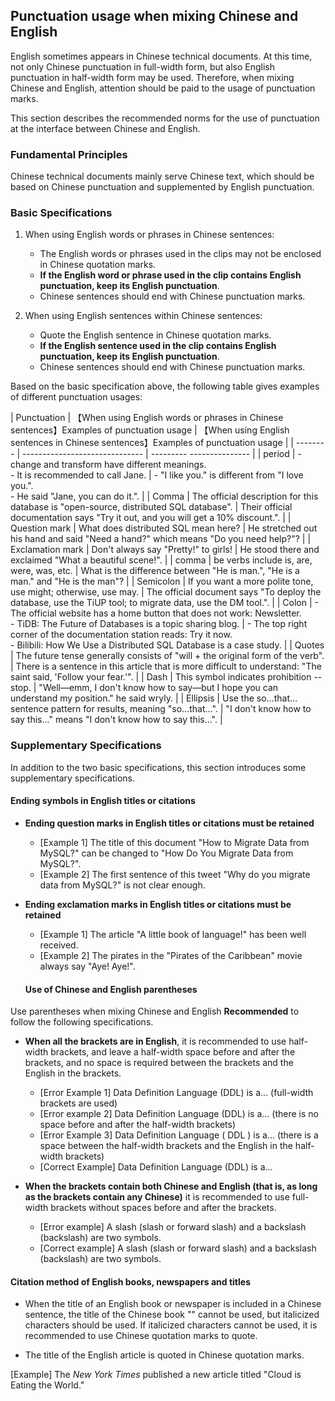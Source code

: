 ## Punctuation usage when mixing Chinese and English

English sometimes appears in Chinese technical documents. At this time, not only Chinese punctuation in full-width form, but also English punctuation in half-width form may be used. Therefore, when mixing Chinese and English, attention should be paid to the usage of punctuation marks.

This section describes the recommended norms for the use of punctuation at the interface between Chinese and English.

### Fundamental Principles

Chinese technical documents mainly serve Chinese text, which should be based on Chinese punctuation and supplemented by English punctuation.

### Basic Specifications

1. When using English words or phrases in Chinese sentences:

    - The English words or phrases used in the clips may not be enclosed in Chinese quotation marks.
    - **If the English word or phrase used in the clip contains English punctuation, keep its English punctuation**.
    - Chinese sentences should end with Chinese punctuation marks.

2. When using English sentences within Chinese sentences:

    - Quote the English sentence in Chinese quotation marks.
    - **If the English sentence used in the clip contains English punctuation, keep its English punctuation**.
    - Chinese sentences should end with Chinese punctuation marks.

Based on the basic specification above, the following table gives examples of different punctuation usages:

| Punctuation | 【When using English words or phrases in Chinese sentences】Examples of punctuation usage | 【When using English sentences in Chinese sentences】Examples of punctuation usage |
| -------- | ------------------------------ | --------- --------------- |
| period | - change and transform have different meanings. <br />- It is recommended to call Jane. | - "I like you." is different from "I love you.". <br />- He said "Jane, you can do it.". |
| Comma | The official description for this database is "open-source, distributed SQL database". | Their official documentation says "Try it out, and you will get a 10% discount.". |
| Question mark | What does distributed SQL mean here? | He stretched out his hand and said "Need a hand?" which means "Do you need help?"? |
| Exclamation mark | Don't always say "Pretty!" to girls! | He stood there and exclaimed "What a beautiful scene!". |
| comma | be verbs include is, are, were, was, etc. | What is the difference between "He is man.", "He is a man." and "He is the man"? |
| Semicolon | If you want a more polite tone, use might; otherwise, use may. | The official document says "To deploy the database, use the TiUP tool; to migrate data, use the DM tool.". |
| Colon | - The official website has a home button that does not work: Newsletter. <br />- TiDB: The Future of Databases is a topic sharing blog. | - The top right corner of the documentation station reads: Try it now. <br />- Bilibili: How We Use a Distributed SQL Database is a case study. |
| Quotes | The future tense generally consists of "will + the original form of the verb". | There is a sentence in this article that is more difficult to understand: "The saint said, 'Follow your fear.'". |
| Dash | This symbol indicates prohibition -- stop. | "Well—emm, I don't know how to say—but I hope you can understand my position." he said wryly. |
| Ellipsis | Use the so...that... sentence pattern for results, meaning "so...that...". | "I don't know how to say this..." means "I don't know how to say this...". |

### Supplementary Specifications

In addition to the two basic specifications, this section introduces some supplementary specifications.

#### Ending symbols in English titles or citations

- **Ending question marks in English titles or citations must be retained**

    - [Example 1] The title of this document "How to Migrate Data from MySQL?" can be changed to "How Do You Migrate Data from MySQL?".
    - [Example 2] The first sentence of this tweet "Why do you migrate data from MySQL?" is not clear enough.

- **Ending exclamation marks in English titles or citations must be retained**

    - [Example 1] The article "A little book of language!" has been well received.
    - [Example 2] The pirates in the "Pirates of the Caribbean" movie always say "Aye! Aye!".
    #### Use of Chinese and English parentheses

Use parentheses when mixing Chinese and English **Recommended** to follow the following specifications.

- **When all the brackets are in English**, it is recommended to use half-width brackets, and leave a half-width space before and after the brackets, and no space is required between the brackets and the English in the brackets.

    - [Error Example 1] Data Definition Language (DDL) is a... (full-width brackets are used)
    - [Error example 2] Data Definition Language (DDL) is a... (there is no space before and after the half-width brackets)
    - [Error Example 3] Data Definition Language ( DDL ) is a... (there is a space between the half-width brackets and the English in the half-width brackets)
    - [Correct Example] Data Definition Language (DDL) is a...

- **When the brackets contain both Chinese and English (that is, as long as the brackets contain any Chinese)** it is recommended to use full-width brackets without spaces before and after the brackets.

    - [Error example] A slash (slash or forward slash) and a backslash (backslash) are two symbols.
    - [Correct example] A slash (slash or forward slash) and a backslash (backslash) are two symbols.

#### Citation method of English books, newspapers and titles

- When the title of an English book or newspaper is included in a Chinese sentence, the title of the Chinese book "" cannot be used, but italicized characters should be used. If italicized characters cannot be used, it is recommended to use Chinese quotation marks to quote.

- The title of the English article is quoted in Chinese quotation marks.

[Example] The *New York Times* published a new article titled "Cloud is Eating the World."

